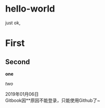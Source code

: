 # hello-world
just
ok, 
# First
## Second
**one**

*two* 

2019年01月06日   
Gitbook因\*\*原因不能登录，只能使用Github了~
